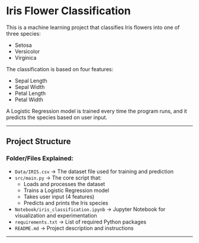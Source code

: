 # Iris Flower Classification

This is a machine learning project that classifies Iris flowers into one of three species:  
- Setosa  
- Versicolor  
- Virginica  

The classification is based on four features:  
- Sepal Length  
- Sepal Width  
- Petal Length  
- Petal Width  

A Logistic Regression model is trained every time the program runs, and it predicts the species based on user input.

---

## Project Structure

### Folder/Files Explained:

- `Data/IRIS.csv` → The dataset file used for training and prediction  
- `src/main.py` → The core script that:
  - Loads and processes the dataset  
  - Trains a Logistic Regression model  
  - Takes user input (4 features)  
  - Predicts and prints the Iris species  
- `Notebook/iris_classification.ipynb` → Jupyter Notebook for visualization and experimentation    
- `requirements.txt` → List of required Python packages  
- `README.md` → Project description and instructions

---
